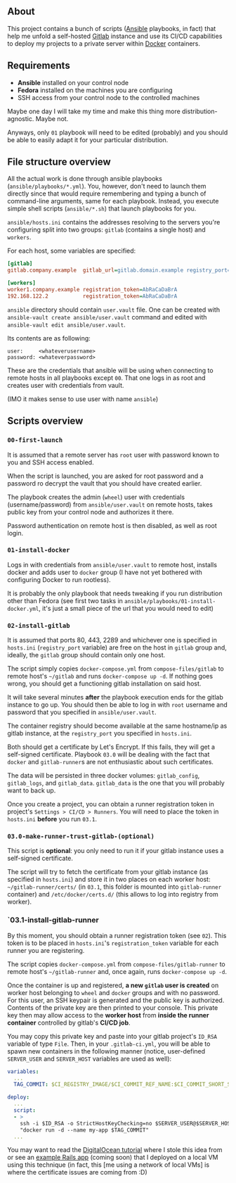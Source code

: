 ## About

This project contains a bunch of scripts 
([Ansible](https://www.ansible.com/) playbooks, in fact)
that help me unfold a self-hosted
[Gitlab](https://about.gitlab.com/) instance and use its CI/CD capabilities
to deploy my projects to a private server within
[Docker](https://www.docker.com/) containers.

## Requirements

- **Ansible** installed on your control node
- **Fedora**  installed on the machines you are configuring
- SSH access  from your control node to the controlled machines

Maybe one day I will take my time and make this thing
more distribution-agnostic. Maybe not.

Anyways, only `01` playbook will need to be edited (probably)
and you should be able to easily adapt it for your particular distribution.

## File structure overview

All the actual work is done through
ansible playbooks (`ansible/playbooks/*.yml`).
You, however, don't need to launch them directly since that would
require remembering and typing a bunch of command-line arguments,
same for each playbook.
Instead, you execute simple shell scripts (`ansible/*.sh`)
that launch playbooks for you.

`ansible/hosts.ini` contains the addresses
resolving to the servers you're configuring
split into two groups: `gitlab` (contains a single host) and `workers`.

For each host, some variables are specified:
```ini
[gitlab]
gitlab.company.example  gitlab_url=gitlab.domain.example registry_port=5050

[workers]
worker1.company.example registration_token=AbRaCaDaBrA
192.168.122.2           registration_token=AbRaCaDaBrA
```

`ansible` directory should contain `user.vault` file.
One can be created with `ansible-vault create ansible/user.vault` command
and edited with `ansible-vault edit ansible/user.vault`.

Its contents are as following:
```
user:     <whateverusername>
password: <whateverpassword>
```

These are the credentials that ansible will be using
when connecting to remote hosts in all playbooks except `00`.
That one logs in as root and creates user with credentials from vault.

(IMO it makes sense to use user with name `ansible`)

## Scripts overview
### `00-first-launch`

It is assumed that a remote server has `root` user with password known to you
and SSH access enabled.

When the script is launched, you are asked for root password
and a password ro decrypt the vault that you should have created earlier.

The playbook creates the admin (`wheel`) user
with credentials (username/password) from `ansible/user.vault` on remote hosts,
takes public key from your control node and authorizes it there.

Password authentication on remote host is then disabled,
as well as root login.

### `01-install-docker`

Logs in with credentials from `ansible/user.vault` to remote host,
installs docker and adds user to `docker` group
(I have not yet bothered with configuring Docker to run rootless).

It is probably the only playbook that needs tweaking
if you run distribution other than Fedora
(see first two tasks in `ansible/playbooks/01-install-docker.yml`,
it's just a small piece of the url that you would need to edit)

### `02-install-gitlab`

It is assumed that ports 80, 443, 2289
and whichever one is specified in `hosts.ini` (`registry_port` variable)
are free on the host in `gitlab` group and, ideally,
the `gitlab` group should contain only one host.

The script simply copies `docker-compose.yml` from `compose-files/gitlab`
to remote host's `~/gitlab` and runs `docker-compose up -d`.
If nothing goes wrong, you should get
a functioning gitlab installation on said host.

It will take several minutes **after** the playbook execution ends
for the gitlab instance to go up.
You should then be able to log in with `root` username
and password that you specified in `ansible/user.vault`.

The container registry should become available
at the same hostname/ip as gitlab instance,
at the `registry_port` you specified in `hosts.ini`.

Both should get a certificate by Let's Encrypt.
If this fails, they will get a self-signed certificate.
Playbook `03.0` will be dealing with the fact that
`docker` and `gitlab-runner`s are not enthusiastic about such certificates.

The data will be persisted in three docker volumes:
`gitlab_config`, `gitlab_logs`, and `gitlab_data`.
`gitlab_data` is the one that you will probably want to back up.

Once you create a project, you can obtain a runner registration token
in  project's `Settings > CI/CD > Runners`.
You will need to place the token in `hosts.ini` **before** you run `03.1`.

### `03.0-make-runner-trust-gitlab-(optional)`

This script is **optional**: you only need to run it if your gitlab instance
uses a self-signed certificate.

The script will try to fetch the certificate from your gitlab instance
(as specified in `hosts.ini`) and store it in two places on each worker host:
`~/gitlab-runner/certs/`
(in `03.1`, this folder is mounted into `gitlab-runner` container)
and `/etc/docker/certs.d/` (this allows to log into registry from worker).

### `03.1-install-gitlab-runner

By this moment, you should obtain a runner registration token (see `02`).
This token is to be placed in `hosts.ini`'s `registration_token` variable
for each runner you are registering.

The script copies `docker-compose.yml` from `compose-files/gitlab-runner`
to remote host's `~/gitlab-runner` and, once again, runs `docker-compose up -d`.

Once the container is up and registered, **a new `gitlab` user is created**
on worker host belonging to `wheel` and `docker` groups and with no password.
For this user, an SSH keypair is generated and the public key is authorized.
Contents of the private key are then printed to your console.
This private key then may allow access to the **worker host**
from **inside the runner container** controlled by gitlab's **CI/CD job**.

You may copy this private key and paste into your gitlab project's `ID_RSA`
variable of type `File`.
Then, in your `.gitlab-ci.yml`, you will be able to spawn new containers
in the following manner
(notice, user-defined `SERVER_USER` and `SERVER_HOST`
variables are used as well):

```yml
variables:
  ...
  TAG_COMMIT: $CI_REGISTRY_IMAGE/$CI_COMMIT_REF_NAME:$CI_COMMIT_SHORT_SHA

deploy:
  ...
  script:
  - >
    ssh -i $ID_RSA -o StrictHostKeyChecking=no $SERVER_USER@$SERVER_HOST
    "docker run -d --name my-app $TAG_COMMIT"
  ...

```

You may want to read the
[DigitalOcean tutorial](https://www.digitalocean.com/community/tutorials/how-to-set-up-a-continuous-deployment-pipeline-with-gitlab-ci-cd-on-ubuntu-18-04)
where I stole this idea from
or see an [example Rails app](#) (coming soon) that I deployed on a local VM
using this technique (in fact, this [me using a network of local VMs] is where
the certificate issues are coming from :D)
